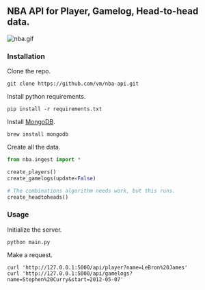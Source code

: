 ## NBA API for Player, Gamelog, Head-to-head data.

![nba.gif](http://www.nba.com/media/global/NBA_Twitter_default_logo.gif)

### Installation
Clone the repo.
```shell
git clone https://github.com/vm/nba-api.git
```

Install python requirements.
```shell
pip install -r requirements.txt
```

Install [MongoDB]( http://docs.mongodb.org/manual/tutorial/getting-started/).
```shell
brew install mongodb
```

Create all the data.
```python
from nba.ingest import *

create_players()
create_gamelogs(update=False)

# The combinations algorithm needs work, but this runs.
create_headtoheads()
```

### Usage
Initialize the server.
```shell
python main.py
```

Make a request.
```shell
curl 'http://127.0.0.1:5000/api/player?name=LeBron%20James'
curl 'http://127.0.0.1:5000/api/gamelogs?name=Stephen%20Curry&start=2012-05-07'
```
